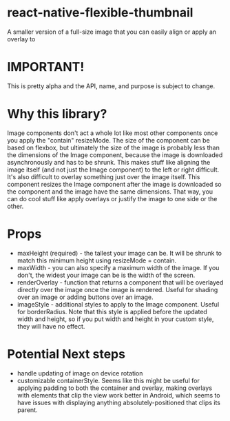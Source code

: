 # react-native-flexible-thumbnail
A smaller version of a full-size image that you can easily align or apply an overlay to

# IMPORTANT!
This is pretty alpha and the API, name, and purpose is subject to change.

# Why this library?
Image components don't act a whole lot like most other components once you apply the "contain" resizeMode. The size of the component can be based on flexbox, but ultimately the size of the image is probably less than the dimensions of the Image component, because the image is downloaded asynchronously and has to be shrunk. This makes stuff like aligning the image itself (and not just the Image component) to the left or right difficult. It's also difficult to overlay something just over the image itself.
This component resizes the Image component after the image is downloaded so the component and the image have the same dimensions. That way, you can do cool stuff like apply overlays or justify the image to one side or the other.

# Props
* maxHeight (required) - the tallest your image can be. It will be shrunk to match this minimum height using resizeMode = contain.
* maxWidth - you can also specify a maximum width of the image. If you don't, the widest your image can be is the width of the screen.
* renderOverlay - function that returns a component that will be overlayed directly over the image once the image is rendered. Useful for shading over an image or adding buttons over an image.
* imageStyle - additional styles to apply to the Image component. Useful for borderRadius. Note that this style is applied before the updated width and height, so if you put width and height in your custom style, they will have no effect.

# Potential Next steps
* handle updating of image on device rotation
* customizable containerStyle. Seems like this might be useful for applying padding to both the container and overlay, making overlays with elements that clip the view work better in Android, which seems to have issues with displaying anything absolutely-positioned that clips its parent.

